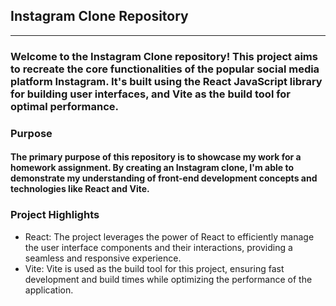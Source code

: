 ## Instagram Clone Repository
---
### Welcome to the Instagram Clone repository! This project aims to recreate the core functionalities of the popular social media platform Instagram. It's built using the React JavaScript library for building user interfaces, and Vite as the build tool for optimal performance.

### Purpose
#### The primary purpose of this repository is to showcase my work for a homework assignment. By creating an Instagram clone, I'm able to demonstrate my understanding of front-end development concepts and technologies like React and Vite.

### Project Highlights
* React: The project leverages the power of React to efficiently manage the user interface components and their interactions, providing a seamless and responsive experience.
* Vite: Vite is used as the build tool for this project, ensuring fast development and build times while optimizing the performance of the application.

